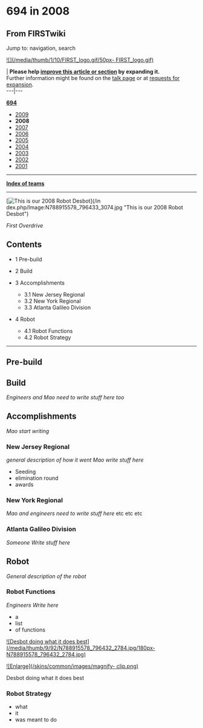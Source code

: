 # 694 in 2008

## From FIRSTwiki

Jump to: navigation, search

[![](/media/thumb/1/10/FIRST_logo.gif/50px-
FIRST_logo.gif)](Image:FIRST_logo.gif)

| **Please help [improve this article or section](http://www.firstwiki.net/index.php?title=694_in_2008&action=edit "http://www.firstwiki.net/index.php?title=694_in_2008&action=edit") by expanding it.**<br>
Further information might be found on the [talk page](/index.php?title=Talk:694_in_2008&action=edit "Talk:694 in 2008") or at [requests for expansion](FIRSTwiki:Requests_for_expansion "FIRSTwiki:Requests for expansion").<br>
---|---

**[694](694 "694")**

- [2009](694_in_2009 "694 in 2009")
- **2008**
- [2007](694_in_2007 "694 in 2007")
- [2006](694_in_2006 "694 in 2006")
- [2005](694_in_2005 "694 in 2005")
- [2004](694_in_2004 "694 in 2004")
- [2003](694_in_2003 "694 in 2003")
- [2002](694_in_2002 "694 in 2002")
- [2001](694_in_2001 "694 in 2001")

--------------------------------------------------------------------------------

**[Index of teams](Index_of_teams "Index of teams")**

--------------------------------------------------------------------------------

[![This is our 2008 Robot Desbot](/media/3/37/N788915578_796433_3074.jpg)](/in
dex.php/Image:N788915578_796433_3074.jpg "This is our 2008 Robot Desbot")

_First Overdrive_

## Contents

- 1 Pre-build
- 2 Build
- 3 Accomplishments

  - 3.1 New Jersey Regional
  - 3.2 New York Regional
  - 3.3 Atlanta Galileo Division

- 4 Robot

  - 4.1 Robot Functions
  - 4.2 Robot Strategy

--------------------------------------------------------------------------------

## Pre-build

## Build

_Engineers and Mao need to write stuff here too_

## Accomplishments

_Mao start writing_

### New Jersey Regional

_general description of how it went_ _Mao write stuff here_

- Seeding
- elimination round
- awards

### New York Regional

_Mao and engineers need to write stuff here_ etc etc etc

### Atlanta Galileo Division

_Someone Write stuff here_

## Robot

_General description of the robot_

### Robot Functions

_Engineers Write here_

- a
- list
- of functions

[![Desbot doing what it does
best](/media/thumb/9/92/N788915578_796432_2784.jpg/180px-
N788915578_796432_2784.jpg)](Image:N788915578_796432_2784.jpg "Desbot doing what it does best")

[![Enlarge](/skins/common/images/magnify-
clip.png)](Image:N788915578_796432_2784.jpg "Enlarge")

Desbot doing what it does best

### Robot Strategy

- what
- it
- was meant to do
